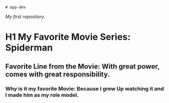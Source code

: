	# app-dev
*My first repository.*
# H1 My Favorite Movie Series: Spiderman
## Favorite Line from the Movie: With great power, comes with great responsibility.
### Why is it my favorite Movie: Because I grew Up watching it and I made him as my role model.
